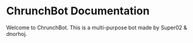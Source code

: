 # ChrunchBot Documentation

Welcome to ChrunchBot. This is a multi-purpose bot made by Super02 & dnorhoj.

